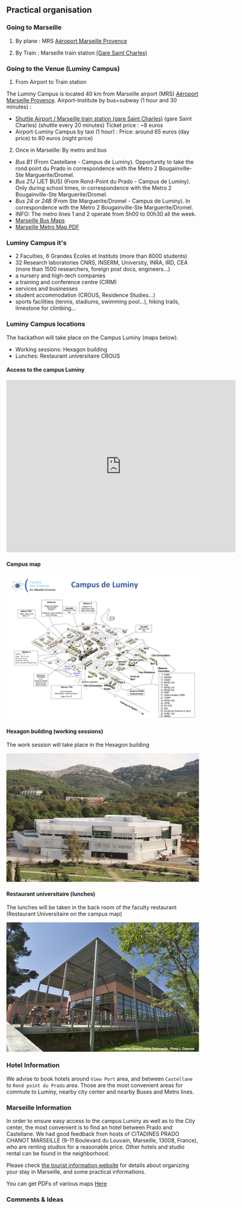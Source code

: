 ## Practical organisation



### Going to Marseille

1. By plane : MRS [Aéroport Marseille Provence](https://www.marseille-airport.com/)

2. By Train : Marseille train station [(Gare Saint Charles)](https://www.raileurope-world.com/place/marseille-saint-charles)


### Going to the Venue (Luminy Campus)

1. From Airport to Train station 

The Luminy Campus is located 40 km from Marseille airport (MRS) [Aéroport Marseille Provence](https://www.marseille-airport.com/). Airport-Institute by bus+subway (1 hour and 30 minutes) :

- [Shuttle Airport / Marseille train station (gare Saint Charles)](https://www.marseille-airport.com/access-car-parks/access/by-train-or-by-bus)  (gare Saint Charles) (shuttle every 20 minutes)
Ticket price : ~8 euros 
- Airport-Luminy Campus by taxi (1 hour) :
Price: around 65 euros (day price) to 80 euros (night price)


2. Once in Marseille: By metro and bus

- *Bus B1* (From Castellane - Campus de Luminy). Opportunity to take the rond point du Prado in correspondence with the Metro 2 Bougainville-Ste Marguerite/Dromel.
- *Bus 21J* (JET BUS) (From Rond-Point du Prado - Campus de Luminy). Only during school times, in correspondence with the Metro 2 Bougainville-Ste Marguerite/Dromel.
- *Bus 24 or 24B* (From Ste Marguerite/Dromel - Campus de Luminy). In correspondence with the Metro 2 Bougainville-Ste Marguerite/Dromel.
- INFO: The metro lines 1 and 2 operate from 5h00 to 00h30 all the week.
- [Marseille Bus Maps](http://www.rtm.fr/en/travellers-guide/getting-around/maps)
- [Marseille Metro Map PDF](http://www.rtm.fr/en/travellers-guide/getting-around/maps)

### Luminy Campus it's

- 2 Faculties, 6 Grandes Ecoles et Instituts (more than 8000 students)
- 32 Research laboratories CNRS, INSERM, University, INRA, IRD, CEA (more than 1500 researchers, foreign post docs, engineers...)
- a nursery and high-tech companies
- a training and conference centre (CIRM)
- services and businesses
- student accommodation (CROUS, Residence Studies...)
- sports facilities (tennis, stadiums, swimming pool...), hiking trails, limestone for climbing...

### Luminy Campus locations

The hackathon will take place on the Campus Luminy (maps below). 

- Working sessions: Hexagon building
- Lunches: Restaurant universitaire CROUS

#### Access to the campus Luminy

<iframe src="https://www.google.com/maps/embed?pb=!1m18!1m12!1m3!1d11627.896687368744!2d5.433221280720204!3d43.23100116783698!2m3!1f0!2f0!3f0!3m2!1i1024!2i768!4f13.1!3m3!1m2!1s0x12c9b9ac4de888d7%3A0x35aa62955b153ea2!2sBiblioth%C3%A8que+universitaire+Hexagone+de+Luminy!5e0!3m2!1sfr!2sfr!4v1553854427711!5m2!1sfr!2sfr" width="600" height="450" frameborder="0" style="border:0" allowfullscreen></iframe>


#### Campus map

[![Map of the campus Luminy](images/campus_luminy.png)](images/campus_luminy.pdf)

#### Hexagon building (working sessions)

The work session will take place in the Hexagon building


![The Hexagon building on Campus Luminy. ](images/hexagon.jpg)


#### Restaurant universitaire (lunches)

The lunches will be taken in the back room of the faculty restaurant (Restaurant Universitaire on the campus map)

![Restaurant universitaire. ](images/resto-u2.jpg)

###  Hotel Information

We advise to book hotels around `View Port` area, and between `Castellane` to `Rond point du Prado` area. 
Those are the most convenient areas for commute to Luminy, nearby city center and nearby Buses and Metro lines. 

### Marseille Information

In order to ensure easy access to the campus Luminy as well as to the City center, the most convenient is to find an hotel between Prado and Castellane. We had good feedback from hosts of CITADINES PRADO CHANOT MARSEILLE (9-11 Boulevard du Louvain, Marseille, 13008, France), who are renting studios for a reasonable price. Other hotels and studio rental can be found in the neighborhood. 


Please check [the tourist information website](http://www.marseille-tourisme.com/en/) for details about organizing your stay in Marseille, and some practical informations. 

You can get PDFs of various maps [Here](http://www.marseille-tourisme.com/en/pratical-information/touristic-documents/) 

### Comments & Ideas
